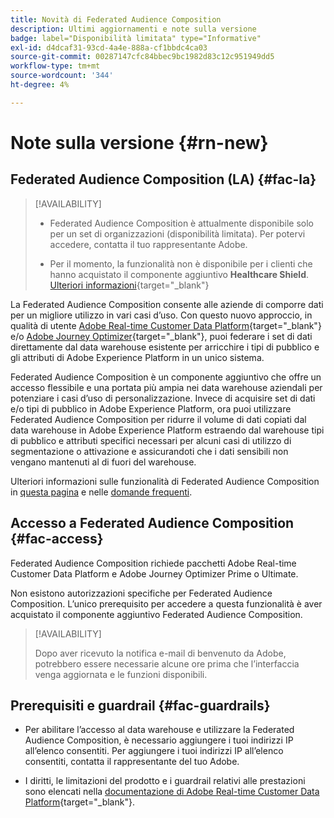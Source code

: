```yaml
---
title: Novità di Federated Audience Composition
description: Ultimi aggiornamenti e note sulla versione
badge: label="Disponibilità limitata" type="Informative"
exl-id: d4dcaf31-93cd-4a4e-888a-cf1bbdc4ca03
source-git-commit: 00287147cfc84bbec9bc1982d83c12c951949dd5
workflow-type: tm+mt
source-wordcount: '344'
ht-degree: 4%

---
```


# Note sulla versione {#rn-new}

## Federated Audience Composition (LA) {#fac-la}

>[!AVAILABILITY]
>
>* Federated Audience Composition è attualmente disponibile solo per un set di organizzazioni (disponibilità limitata). Per potervi accedere, contatta il tuo rappresentante Adobe.
>
>* Per il momento, la funzionalità non è disponibile per i clienti che hanno acquistato il componente aggiuntivo **Healthcare Shield**. [Ulteriori informazioni](https://experienceleague.adobe.com/en/docs/events/customer-data-management-voices-recordings/governance/healthcare-shield){target="_blank"}


La Federated Audience Composition consente alle aziende di comporre dati per un migliore utilizzo in vari casi d’uso. Con questo nuovo approccio, in qualità di utente [Adobe Real-time Customer Data Platform](https://experienceleague.adobe.com/en/docs/experience-platform/segmentation/home){target="_blank"} e/o [Adobe Journey Optimizer](https://experienceleague.adobe.com/it/docs/journey-optimizer/using/ajo-home){target="_blank"}, puoi federare i set di dati direttamente dal data warehouse esistente per arricchire i tipi di pubblico e gli attributi di Adobe Experience Platform in un unico sistema.

Federated Audience Composition è un componente aggiuntivo che offre un accesso flessibile e una portata più ampia nei data warehouse aziendali per potenziare i casi d’uso di personalizzazione.
Invece di acquisire set di dati e/o tipi di pubblico in Adobe Experience Platform, ora puoi utilizzare Federated Audience Composition per ridurre il volume di dati copiati dal data warehouse in Adobe Experience Platform estraendo dal warehouse tipi di pubblico e attributi specifici necessari per alcuni casi di utilizzo di segmentazione o attivazione e assicurandoti che i dati sensibili non vengano mantenuti al di fuori del warehouse.

Ulteriori informazioni sulle funzionalità di Federated Audience Composition in [questa pagina](get-started.md) e nelle [domande frequenti](get-started.md#faq).

## Accesso a Federated Audience Composition {#fac-access}

Federated Audience Composition richiede pacchetti Adobe Real-time Customer Data Platform e Adobe Journey Optimizer Prime o Ultimate.

Non esistono autorizzazioni specifiche per Federated Audience Composition. L’unico prerequisito per accedere a questa funzionalità è aver acquistato il componente aggiuntivo Federated Audience Composition.

>[!AVAILABILITY]
>
>Dopo aver ricevuto la notifica e-mail di benvenuto da Adobe, potrebbero essere necessarie alcune ore prima che l’interfaccia venga aggiornata e le funzioni disponibili.
>

## Prerequisiti e guardrail {#fac-guardrails}

* Per abilitare l’accesso al data warehouse e utilizzare la Federated Audience Composition, è necessario aggiungere i tuoi indirizzi IP all’elenco consentiti. Per aggiungere i tuoi indirizzi IP all’elenco consentiti, contatta il rappresentante del tuo Adobe.

* I diritti, le limitazioni del prodotto e i guardrail relativi alle prestazioni sono elencati nella [documentazione di Adobe Real-time Customer Data Platform](https://experienceleague.adobe.com/en/docs/experience-platform/profile/guardrails){target="_blank"}.
